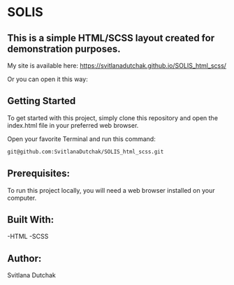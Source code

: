 # SOLIS
## This is a simple HTML/SCSS layout created for demonstration purposes.

My site is available here: https://svitlanadutchak.github.io/SOLIS_html_scss/

Or you can open it this way: 
##  Getting Started

To get started with this project, simply clone this repository and open the index.html file in your preferred web browser.


Open your favorite Terminal and run this command:

```sh
git@github.com:SvitlanaDutchak/SOLIS_html_scss.git
```

## Prerequisites:
To run this project locally, you will need a web browser installed on your computer.

## Built With:
-HTML
-SCSS 

## Author:
Svitlana Dutchak
